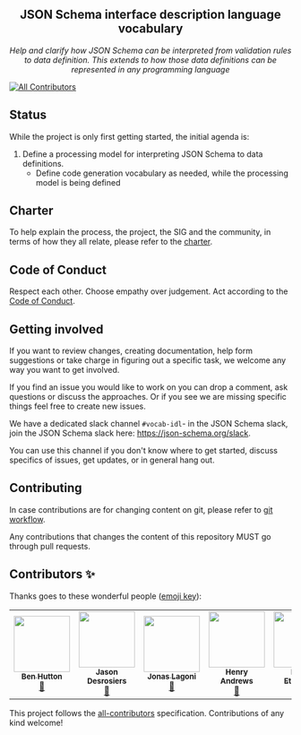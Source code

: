 <h2 align="center">
  JSON Schema interface description language vocabulary
</h2>
<p align="center">
  <em>Help and clarify how JSON Schema can be interpreted from validation rules to data definition. This extends to how those data definitions can be represented in any programming language</em>
</p>

<!-- ALL-CONTRIBUTORS-BADGE:START - Do not remove or modify this section -->
[![All Contributors](https://img.shields.io/badge/all_contributors-5-orange.svg?style=flat-square)](#contributors-)
<!-- ALL-CONTRIBUTORS-BADGE:END -->

## Status

While the project is only first getting started, the initial agenda is:
1. Define a processing model for interpreting JSON Schema to data definitions.
    * Define code generation vocabulary as needed, while the processing model is being defined

## Charter
To help explain the process, the project, the SIG and the community, in terms of how they all relate, please refer to the [charter](./charter.md).

## Code of Conduct
Respect each other. Choose empathy over judgement. Act according to the [Code of Conduct](./CODE_OF_CONDUCT.md).

## Getting involved
If you want to review changes, creating documentation, help form suggestions or take charge in figuring out a specific task, we welcome any way you want to get involved.

If you find an issue you would like to work on you can drop a comment, ask questions or discuss the approaches. Or if you see we are missing specific things feel free to create new issues.

We have a dedicated slack channel `#vocab-idl`- in the JSON Schema slack, join the JSON Schema slack here: https://json-schema.org/slack. 

You can use this channel if you don't know where to get started, discuss specifics of issues, get updates, or in general hang out.

## Contributing
In case contributions are for changing content on git, please refer to [git workflow](./git_workflow.md).

Any contributions that changes the content of this repository MUST go through pull requests.
## Contributors ✨

Thanks goes to these wonderful people ([emoji key](https://allcontributors.org/docs/en/emoji-key)):

<!-- ALL-CONTRIBUTORS-LIST:START - Do not remove or modify this section -->
<!-- prettier-ignore-start -->
<!-- markdownlint-disable -->
<table>
  <tr>
    <td align="center"><a href="https://benhutton.me"><img src="https://avatars.githubusercontent.com/u/731158?v=4?s=100" width="100px;" alt=""/><br /><sub><b>Ben Hutton</b></sub></a><br /><a href="https://github.com/json-schema-org/vocab-idl/pulls?q=is%3Apr+reviewed-by%3ARelequestual" title="Reviewed Pull Requests">👀</a></td>
    <td align="center"><a href="https://github.com/jdesrosiers"><img src="https://avatars.githubusercontent.com/u/716571?v=4?s=100" width="100px;" alt=""/><br /><sub><b>Jason Desrosiers</b></sub></a><br /><a href="https://github.com/json-schema-org/vocab-idl/pulls?q=is%3Apr+reviewed-by%3Ajdesrosiers" title="Reviewed Pull Requests">👀</a></td>
    <td align="center"><a href="https://github.com/jonaslagoni"><img src="https://avatars.githubusercontent.com/u/13396189?v=4?s=100" width="100px;" alt=""/><br /><sub><b>Jonas Lagoni</b></sub></a><br /><a href="https://github.com/json-schema-org/vocab-idl/commits?author=jonaslagoni" title="Documentation">📖</a></td>
    <td align="center"><a href="https://github.com/handrews"><img src="https://avatars.githubusercontent.com/u/2358015?v=4?s=100" width="100px;" alt=""/><br /><sub><b>Henry Andrews</b></sub></a><br /><a href="#ideas-handrews" title="Ideas, Planning, & Feedback">🤔</a></td>
    <td align="center"><a href="http://irc://irc.perl.org/ether"><img src="https://avatars.githubusercontent.com/u/303051?v=4?s=100" width="100px;" alt=""/><br /><sub><b>Karen Etheridge</b></sub></a><br /><a href="#ideas-karenetheridge" title="Ideas, Planning, & Feedback">🤔</a></td>
  </tr>
</table>

<!-- markdownlint-restore -->
<!-- prettier-ignore-end -->

<!-- ALL-CONTRIBUTORS-LIST:END -->

This project follows the [all-contributors](https://github.com/all-contributors/all-contributors) specification. Contributions of any kind welcome!